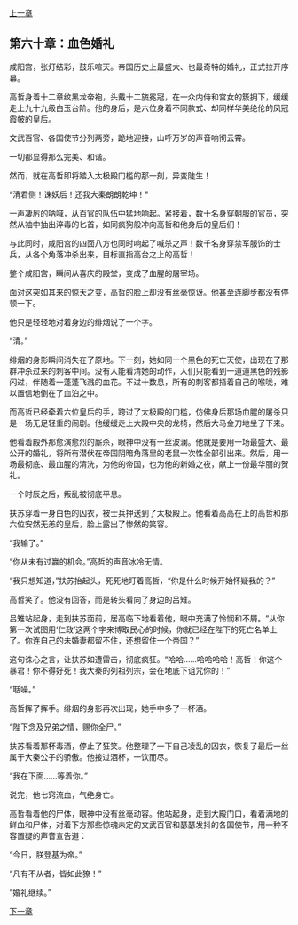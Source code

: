 [上一章](59-皇帝的婚礼.md)

## 第六十章：血色婚礼

咸阳宫，张灯结彩，鼓乐喧天。帝国历史上最盛大、也最奇特的婚礼，正式拉开序幕。

高哲身着十二章纹黑龙帝袍，头戴十二旒冕冠，在一众内侍和宫女的簇拥下，缓缓走上九十九级白玉台阶。他的身后，是六位身着不同款式、却同样华美绝伦的凤冠霞帔的皇后。

文武百官、各国使节分列两旁，跪地迎接，山呼万岁的声音响彻云霄。

一切都显得那么完美、和谐。

然而，就在高哲即将踏入太极殿门槛的那一刻，异变陡生！

“清君侧！诛妖后！还我大秦朗朗乾坤！”

一声凄厉的呐喊，从百官的队伍中猛地响起。紧接着，数十名身穿朝服的官员，突然从袖中抽出淬毒的匕首，如同疯狗般冲向高哲和他身后的皇后们！

与此同时，咸阳宫的四面八方也同时响起了喊杀之声！数千名身穿禁军服饰的士兵，从各个角落冲杀出来，目标直指高台之上的高哲！

整个咸阳宫，瞬间从喜庆的殿堂，变成了血腥的屠宰场。

面对这突如其来的惊天之变，高哲的脸上却没有丝毫惊讶。他甚至连脚步都没有停顿一下。

他只是轻轻地对着身边的绯烟说了一个字。

“清。”

绯烟的身影瞬间消失在了原地。下一刻，她如同一个黑色的死亡天使，出现在了那群冲杀过来的刺客中间。没有人能看清她的动作，人们只能看到一道道黑色的残影闪过，伴随着一蓬蓬飞溅的血花。不过十数息，所有的刺客都捂着自己的喉咙，难以置信地倒在了血泊之中。

而高哲已经牵着六位皇后的手，跨过了太极殿的门槛，仿佛身后那场血腥的屠杀只是一场无足轻重的闹剧。他缓缓走上大殿中央的龙椅，然后大马金刀地坐了下来。

他看着殿外那愈演愈烈的厮杀，眼神中没有一丝波澜。他就是要用一场最盛大、最公开的婚礼，将所有潜伏在帝国阴暗角落里的老鼠一次性全部引出来。然后，用一场最彻底、最血腥的清洗，为他的帝国，也为他的新婚之夜，献上一份最华丽的贺礼。

一个时辰之后，叛乱被彻底平息。

扶苏穿着一身白色的囚衣，被士兵押送到了太极殿上。他看着高高在上的高哲和那六位安然无恙的皇后，脸上露出了惨然的笑容。

“我输了。”

“你从未有过赢的机会。”高哲的声音冰冷无情。

“我只想知道，”扶苏抬起头，死死地盯着高哲，“你是什么时候开始怀疑我的？”

高哲笑了。他没有回答，而是转头看向了身边的吕雉。

吕雉站起身，走到扶苏面前，居高临下地看着他，眼中充满了怜悯和不屑。“从你第一次试图用‘仁政’这两个字来博取民心的时候，你就已经在陛下的死亡名单上了。你连自己的未婚妻都留不住，还想留住一个帝国？”

这句诛心之言，让扶苏如遭雷击，彻底疯狂。“哈哈……哈哈哈哈！高哲！你这个暴君！你不得好死！我大秦的列祖列宗，会在地底下诅咒你的！”

“聒噪。”

高哲挥了挥手。绯烟的身影再次出现，她手中多了一杯酒。

“陛下念及兄弟之情，赐你全尸。”

扶苏看着那杯毒酒，停止了狂笑。他整理了一下自己凌乱的囚衣，恢复了最后一丝属于大秦公子的骄傲。他接过酒杯，一饮而尽。

“我在下面……等着你。”

说完，他七窍流血，气绝身亡。

高哲看着他的尸体，眼神中没有丝毫动容。他站起身，走到大殿门口，看着满地的鲜血和尸体，对着下方那些惊魂未定的文武百官和瑟瑟发抖的各国使节，用一种不容置疑的声音宣告道：

“今日，朕登基为帝。”

“凡有不从者，皆如此獠！”

“婚礼继续。”

[下一章](61-洞房花烛夜.md)
